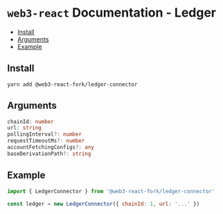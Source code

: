 # `web3-react` Documentation - Ledger

- [Install](#install)
- [Arguments](#arguments)
- [Example](#example)

## Install
`yarn add @web3-react-fork/ledger-connector`

## Arguments
```typescript
chainId: number
url: string
pollingInterval?: number
requestTimeoutMs?: number
accountFetchingConfigs?: any
baseDerivationPath?: string
```

## Example
```javascript
import { LedgerConnector } from '@web3-react-fork/ledger-connector'

const ledger = new LedgerConnector({ chainId: 1, url: '...' })
```
